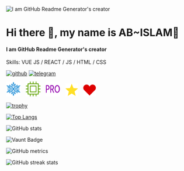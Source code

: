 ![I am GitHub Readme Generator's creator](https://scontent.fdac41-1.fna.fbcdn.net/v/t39.30808-6/480782483_122104249880772381_6961467763964890456_n.jpg?_nc_cat=101&ccb=1-7&_nc_sid=cc71e4&_nc_ohc=o8iRHAeCV9EQ7kNvgEPOEif&_nc_oc=AdhVM29tqt5J0VLez5tbwKC3uydZYpuKrUvJtTge2h-yHNVdrjXWRX-i9l-xutUfddc&_nc_zt=23&_nc_ht=scontent.fdac41-1.fna&_nc_gid=A3GN06mBmUxmyqGPbYaJ1On&oh=00_AYBEgRaJoJGMWa67Jc2MLvduEG7r90hlLyr-IF0CnBrMaQ&oe=67BDE517)

# Hi there 👋, my name is AB~ISLAM🤖
#### I am GitHub Readme Generator's creator


Skills: VUE JS / REACT / JS / HTML / CSS



[<img src='https://cdn.jsdelivr.net/npm/simple-icons@3.0.1/icons/github.svg' alt='github' height='40'>](https://github.com/https://github.com/ABCLOUDA)  [<img src='https://cdn.jsdelivr.net/npm/simple-icons@3.0.1/icons/telegram.svg' alt='telegram' height='40'>](https://t.me/ABISLAM_Bot)  

<a href='https://archiveprogram.github.com/'><img src='https://raw.githubusercontent.com/acervenky/animated-github-badges/master/assets/acbadge.gif' width='40' height='40'></a> <a href='https://docs.github.com/en/developers'><img src='https://raw.githubusercontent.com/acervenky/animated-github-badges/master/assets/devbadge.gif' width='40' height='40'></a> <a href='https://github.com/pricing'><img src='https://raw.githubusercontent.com/acervenky/animated-github-badges/master/assets/pro.gif' width='40' height='40'></a> <a href='https://stars.github.com/'><img src='https://raw.githubusercontent.com/acervenky/animated-github-badges/master/assets/starbadge.gif' width='35' height='35'></a> <a href='https://docs.github.com/en/github/supporting-the-open-source-community-with-github-sponsors'><img src='https://raw.githubusercontent.com/acervenky/animated-github-badges/master/assets/sponsorbadge.gif' width='35' height='35'></a> 

[![trophy](https://github-profile-trophy.vercel.app/?username=https://github.com/ABCLOUDA)](https://github.com/ryo-ma/github-profile-trophy)

[![Top Langs](https://github-readme-stats.vercel.app/api/top-langs/?username=https://github.com/ABCLOUDA)](https://github.com/anuraghazra/github-readme-stats)

![GitHub stats](https://github-readme-stats.vercel.app/api?username=https://github.com/ABCLOUDA&show_icons=true&count_private=true)  

![Vaunt Badge](https://api.vaunt.dev/v1/github/entities/https://github.com/ABCLOUDA/contributions?format=svg&private=true)  

![GitHub metrics](https://metrics.lecoq.io/https://github.com/ABCLOUDA)  

![GitHub streak stats](https://streak-stats.demolab.com/?user=https://github.com/ABCLOUDA)  

